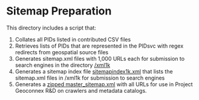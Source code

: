 Sitemap Preparation
================

This directory includes a script that:

1. Collates all PIDs listed in contributed CSV files
1. Retrieves lists of PIDs that are represented in the PIDsvc with regex redirects from geospatial source files
1. Generates sitemap.xml files with 1,000 URLs each for submission to search engines in the directory [/xml1k](xml1k)
1. Generates a sitemap index file [sitemapindex1k.xml](sitemapindex1k.xml) that lists the sitemap.xml files in /xml1k for submission to search engines
1. Generates a [zipped master_sitemap.xml](master_sitemap.zip) with all URLs for use in Project Geoconnex R&D on crawlers and metadata catalogs.
